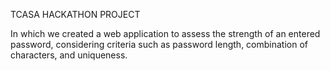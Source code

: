 TCASA HACKATHON PROJECT

In which we created a web application to assess the strength of 
an entered password, considering criteria such as password length, 
combination of characters, and uniqueness.
